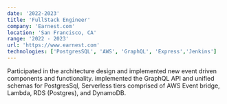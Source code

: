 ```yaml
---
date: '2022-2023'
title: 'FullStack Engineer'
company: 'Earnest.com'
location: 'San Francisco, CA'
range: '2022 - 2023'
url: 'https://www.earnest.com'
technologies: ['PostgresSQL', 'AWS', 'GraphQL', 'Express','Jenkins']
---
```




Participated in the architecture design and implemented new event driven components and functionality. implemented the GraphQL API and unified schemas for PostgresSql, Serverless tiers comprised of AWS Event bridge, Lambda, RDS (Postgres), and DynamoDB.

